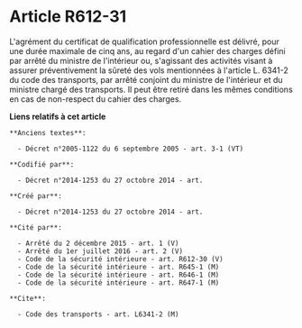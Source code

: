 # Article R612-31

L'agrément du certificat de qualification professionnelle est délivré, pour une durée maximale de cinq ans, au regard d'un
cahier des charges défini par arrêté du ministre de l'intérieur ou, s'agissant des activités visant à assurer préventivement
la sûreté des vols mentionnées à l'article L. 6341-2 du code des transports, par arrêté conjoint du ministre de l'intérieur
et du ministre chargé des transports. Il peut être retiré dans les mêmes conditions en cas de non-respect du cahier des
charges.

**Liens relatifs à cet article**

	**Anciens textes**:

	  - Décret n°2005-1122 du 6 septembre 2005 - art. 3-1 (VT)

	**Codifié par**:

	  - Décret n°2014-1253 du 27 octobre 2014 - art.

	**Créé par**:

	  - Décret n°2014-1253 du 27 octobre 2014 - art.

	**Cité par**:

	  - Arrêté du 2 décembre 2015 - art. 1 (V)
	  - Arrêté du 1er juillet 2016 - art. 2 (V)
	  - Code de la sécurité intérieure - art. R612-30 (V)
	  - Code de la sécurité intérieure - art. R645-1 (M)
	  - Code de la sécurité intérieure - art. R646-1 (M)
	  - Code de la sécurité intérieure - art. R647-1 (M)

	**Cite**:

	  - Code des transports - art. L6341-2 (M)
